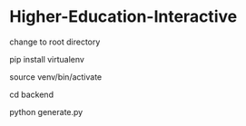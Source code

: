 # Higher-Education-Interactive

change to root directory

pip install virtualenv

source venv/bin/activate

cd backend

python generate.py
